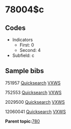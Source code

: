# 78004$c

## Codes

-   Indicators
    -   First: 0
    -   Second: 4
-   Subfield: c

## Sample bibs

751957 [Quicksearch](https://search.library.yale.edu/catalog/751957) [VXWS](http://prodorbis.library.yale.edu:7014/vxws/GetHoldingsService?bibId=751957)

752553 [Quicksearch](https://search.library.yale.edu/catalog/752553) [VXWS](http://prodorbis.library.yale.edu:7014/vxws/GetHoldingsService?bibId=752553)

2029500 [Quicksearch](https://search.library.yale.edu/catalog/2029500) [VXWS](http://prodorbis.library.yale.edu:7014/vxws/GetHoldingsService?bibId=2029500)

12060041 [Quicksearch](https://search.library.yale.edu/catalog/12060041) [VXWS](http://prodorbis.library.yale.edu:7014/vxws/GetHoldingsService?bibId=12060041)

**Parent topic:**[780](../../tags/780/780.md)

